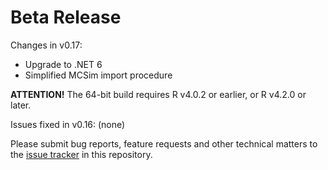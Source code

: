 # Beta Release

Changes in v0.17:

* Upgrade to .NET 6
* Simplified MCSim import procedure

__ATTENTION!__ The 64-bit build requires R v4.0.2 or earlier, or R v4.2.0 or later.

Issues fixed in v0.16: (none)

Please submit bug reports, feature requests and other technical matters to the [issue tracker](https://github.com/GMPtk/RVis/issues) in this repository.
